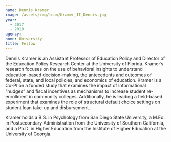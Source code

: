 ```yaml
---
name: Dennis Kramer
image: /assets/img/team/Kramer_II_Dennis.jpg
year: 
  - 2017
  - 2018
agency:  
home: University
title: Fellow
---
```


Dennis Kramer is an Assistant Professor of Education Policy and Director of the Education Policy Research Center at the University of Florida. Kramer’s research focuses on the use of behavioral insights to understand education-based decision-making, the antecedents and outcomes of federal, state, and local policies, and economics of education. Kramer is a Co-PI on a funded study that examines the impact of informational “nudges” and fiscal incentives as mechanisms to increase student re-enrollment in community colleges. Additionally, he is leading a field-based experiment that examines the role of structural default choice settings on student loan take-up and disbursement.
 
Kramer holds a B.S. in Psychology from San Diego State University, a M.Ed. in Postsecondary Administration from the University of Southern California, and a Ph.D. in Higher Education from the Institute of Higher Education at the University of Georgia.
